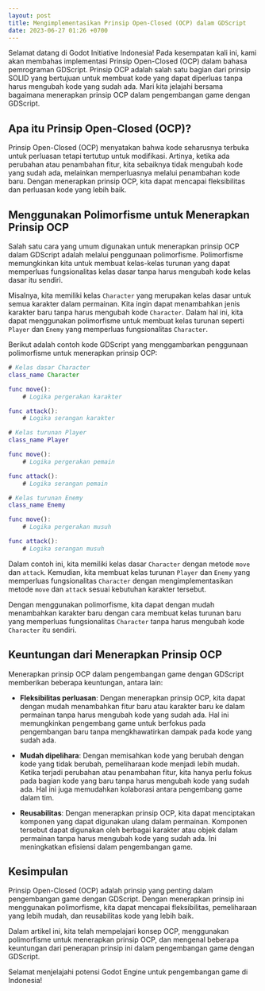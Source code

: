 ```yaml
---
layout: post
title: Mengimplementasikan Prinsip Open-Closed (OCP) dalam GDScript
date: 2023-06-27 01:26 +0700
---
```

Selamat datang di Godot Initiative Indonesia! Pada kesempatan kali ini, kami akan membahas implementasi Prinsip Open-Closed (OCP) dalam bahasa pemrograman GDScript. Prinsip OCP adalah salah satu bagian dari prinsip SOLID yang bertujuan untuk membuat kode yang dapat diperluas tanpa harus mengubah kode yang sudah ada. Mari kita jelajahi bersama bagaimana menerapkan prinsip OCP dalam pengembangan game dengan GDScript.

## Apa itu Prinsip Open-Closed (OCP)?

Prinsip Open-Closed (OCP) menyatakan bahwa kode seharusnya terbuka untuk perluasan tetapi tertutup untuk modifikasi. Artinya, ketika ada perubahan atau penambahan fitur, kita sebaiknya tidak mengubah kode yang sudah ada, melainkan memperluasnya melalui penambahan kode baru. Dengan menerapkan prinsip OCP, kita dapat mencapai fleksibilitas dan perluasan kode yang lebih baik.

## Menggunakan Polimorfisme untuk Menerapkan Prinsip OCP

Salah satu cara yang umum digunakan untuk menerapkan prinsip OCP dalam GDScript adalah melalui penggunaan polimorfisme. Polimorfisme memungkinkan kita untuk membuat kelas-kelas turunan yang dapat memperluas fungsionalitas kelas dasar tanpa harus mengubah kode kelas dasar itu sendiri.

Misalnya, kita memiliki kelas `Character` yang merupakan kelas dasar untuk semua karakter dalam permainan. Kita ingin dapat menambahkan jenis karakter baru tanpa harus mengubah kode `Character`. Dalam hal ini, kita dapat menggunakan polimorfisme untuk membuat kelas turunan seperti `Player` dan `Enemy` yang memperluas fungsionalitas `Character`.

Berikut adalah contoh kode GDScript yang menggambarkan penggunaan polimorfisme untuk menerapkan prinsip OCP:

```gd
# Kelas dasar Character
class_name Character

func move():
    # Logika pergerakan karakter

func attack():
    # Logika serangan karakter
```
```gd
# Kelas turunan Player
class_name Player

func move():
    # Logika pergerakan pemain

func attack():
    # Logika serangan pemain
```
```gd
# Kelas turunan Enemy
class_name Enemy

func move():
    # Logika pergerakan musuh

func attack():
    # Logika serangan musuh
```

Dalam contoh ini, kita memiliki kelas dasar `Character` dengan metode `move` dan `attack`. Kemudian, kita membuat kelas turunan `Player` dan `Enemy` yang memperluas fungsionalitas `Character` dengan mengimplementasikan metode `move` dan `attack` sesuai kebutuhan karakter tersebut.

Dengan menggunakan polimorfisme, kita dapat dengan mudah menambahkan karakter baru dengan cara membuat kelas turunan baru yang memperluas fungsionalitas `Character` tanpa harus mengubah kode `Character` itu sendiri.

## Keuntungan dari Menerapkan Prinsip OCP

Menerapkan prinsip OCP dalam pengembangan game dengan GDScript memberikan beberapa keuntungan, antara lain:

- **Fleksibilitas perluasan**: Dengan menerapkan prinsip OCP, kita dapat dengan mudah menambahkan fitur baru atau karakter baru ke dalam permainan tanpa harus mengubah kode yang sudah ada. Hal ini memungkinkan pengembang game untuk berfokus pada pengembangan baru tanpa mengkhawatirkan dampak pada kode yang sudah ada.

- **Mudah dipelihara**: Dengan memisahkan kode yang berubah dengan kode yang tidak berubah, pemeliharaan kode menjadi lebih mudah. Ketika terjadi perubahan atau penambahan fitur, kita hanya perlu fokus pada bagian kode yang baru tanpa harus mengubah kode yang sudah ada. Hal ini juga memudahkan kolaborasi antara pengembang game dalam tim.

- **Reusabilitas**: Dengan menerapkan prinsip OCP, kita dapat menciptakan komponen yang dapat digunakan ulang dalam permainan. Komponen tersebut dapat digunakan oleh berbagai karakter atau objek dalam permainan tanpa harus mengubah kode yang sudah ada. Ini meningkatkan efisiensi dalam pengembangan game.

## Kesimpulan

Prinsip Open-Closed (OCP) adalah prinsip yang penting dalam pengembangan game dengan GDScript. Dengan menerapkan prinsip ini menggunakan polimorfisme, kita dapat mencapai fleksibilitas, pemeliharaan yang lebih mudah, dan reusabilitas kode yang lebih baik.

Dalam artikel ini, kita telah mempelajari konsep OCP, menggunakan polimorfisme untuk menerapkan prinsip OCP, dan mengenal beberapa keuntungan dari penerapan prinsip ini dalam pengembangan game dengan GDScript.

Selamat menjelajahi potensi Godot Engine untuk pengembangan game di Indonesia!